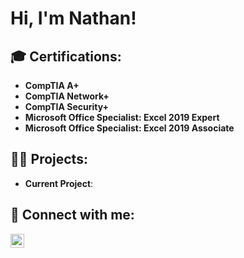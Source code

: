 <h1>Hi, I'm Nathan!</h1>

<h2>🎓 Certifications:</h2>

- <b>CompTIA A+</b>
- <b>CompTIA Network+</b>
- <b>CompTIA Security+</b>
- <b>Microsoft Office Specialist: Excel 2019 Expert</b>
- <b>Microsoft Office Specialist: Excel 2019 Associate</b>

<h2>👨‍💻 Projects:</h2>

- <b>Current Project</b>: 

<h2>🤳 Connect with me:</h2>

[<img align="left" alt="Nathan | LinkedIn" width="22px" src="https://cdn.jsdelivr.net/npm/simple-icons@v3/icons/linkedin.svg" />][linkedin]

[linkedin]: https://www.linkedin.com/in/nathandiez

<!-- This is a special hidden section where you can include any additional notes or comments in your README that won't be visible on your profile -->

<!--
**yourgithubusername/yourgithubusername** is a ✨ _special_ ✨ repository because its `README.md` (this file) appears on your GitHub profile.

Here are some ideas to get you started:

- 🔭 I’m currently working on ...
- 🌱 I’m currently learning ...
- 👯 I’m looking to collaborate on ...
- 🤔 I’m looking for help with ...
- 💬 Ask me about ...
- 📫 How to reach me: ...
- 😄 Pronouns: ...
- ⚡ Fun fact: ...
-->
